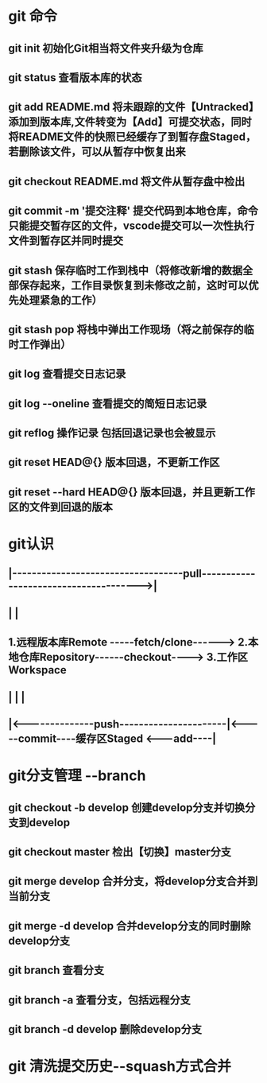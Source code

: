 # git 命令
## git init 初始化Git相当将⽂件夹升级为仓库

## git status 查看版本库的状态

## git add README.md 将未跟踪的文件【Untracked】添加到版本库,文件转变为【Add】可提交状态，同时将README文件的快照已经缓存了到暂存盘Staged，若删除该文件，可以从暂存中恢复出来

## git checkout README.md 将文件从暂存盘中检出

## git commit -m '提交注释' 提交代码到本地仓库，命令只能提交暂存区的文件，vscode提交可以一次性执行文件到暂存区并同时提交

## git stash 保存临时工作到栈中（将修改新增的数据全部保存起来，工作目录恢复到未修改之前，这时可以优先处理紧急的工作）

## git stash pop 将栈中弹出工作现场（将之前保存的临时工作弹出）

## git log  查看提交日志记录

## git log --oneline 查看提交的简短日志记录

## git reflog  操作记录 包括回退记录也会被显示

## git reset HEAD@{} 版本回退，不更新工作区

## git reset --hard HEAD@{} 版本回退，并且更新工作区的文件到回退的版本


# git认识

##         |-----------------------------------pull-------------------------------------->|
##         |                                                                              |          
## 1.远程版本库Remote -----fetch/clone------> 2.本地仓库Repository------checkout----> 3.工作区Workspace
##         |                                         |                                        |
##         |<--------------push----------------------|<-----commit----缓存区Staged <---add----|    

# git分支管理 --branch

## git checkout -b develop 创建develop分支并切换分支到develop

## git checkout master 检出【切换】master分支

## git merge develop 合并分支，将develop分支合并到当前分支

## git merge -d develop 合并develop分支的同时删除develop分支

## git branch 查看分支

## git branch -a 查看分支，包括远程分支

## git branch -d develop 删除develop分支

# git 清洗提交历史--squash方式合并









